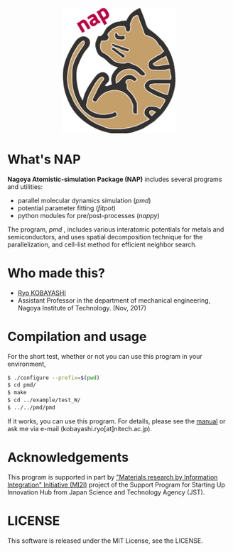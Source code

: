 <p align="center">
  <img width="256" src="doc/figs/logo_nap_256.png">
</p>

# What's NAP
**Nagoya Atomistic-simulation Package (NAP)** includes several programs and utilities:
- parallel molecular dynamics simulation (*pmd*)
- potential parameter fitting (*fitpot*)
- python modules for pre/post-processes (*nappy*)

The program, *pmd* , includes various interatomic potentials for metals and semiconductors,
and uses spatial decomposition technique for the parallelization, and cell-list method for efficient neighbor search.

# Who made this?
* [Ryo KOBAYASHI](http://ryokbys.web.nitech.ac.jp/index.html)
* Assistant Professor in the department of mechanical engineering, Nagoya Institute of Technology. (Nov, 2017)

# Compilation and usage

For the short test, whether or not you can use this program in your environment,

```bash
$ ./configure --prefix=$(pwd)
$ cd pmd/
$ make
$ cd ../example/test_W/
$ ../../pmd/pmd
```

If it works, you can use this program.
For details, please see the [manual](http://ryokbys.web.nitech.ac.jp/contents/pmd_usage) or ask me via e-mail (kobayashi.ryo[at]nitech.ac.jp).

# Acknowledgements
This program is supported in part by ["Materials research by Information Integration" Initiative (MI2I)](http://www.nims.go.jp/MII-I/) project of the Support Program for Starting Up Innovation Hub from Japan Science and Technology Agency (JST).


# LICENSE
This software is released under the MIT License, see the LICENSE.

